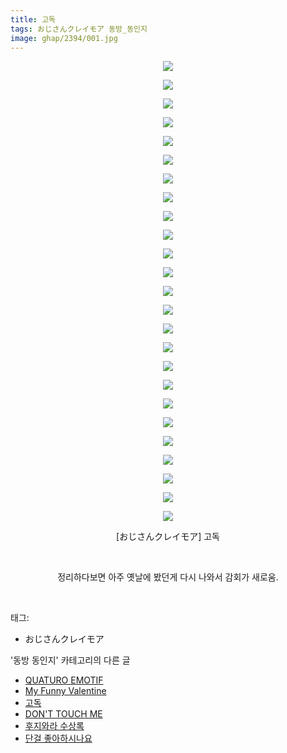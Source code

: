 ```yaml
---
title: 고독
tags: おじさんクレイモア 동방_동인지
image: ghap/2394/001.jpg
---
```

<div class="article">
<p style="text-align: center; clear: none; float: none;"><img src="{{ site.nasurl }}/ghap/2394/001.jpg"/></p>
<p style="text-align: center; clear: none; float: none;"><img src="{{ site.nasurl }}/ghap/2394/002.jpg"/></p>
<p style="text-align: center; clear: none; float: none;"><img src="{{ site.nasurl }}/ghap/2394/003.jpg"/></p>
<p style="text-align: center; clear: none; float: none;"><img src="{{ site.nasurl }}/ghap/2394/004.jpg"/></p>
<p style="text-align: center; clear: none; float: none;"><img src="{{ site.nasurl }}/ghap/2394/005.jpg"/></p>
<p style="text-align: center; clear: none; float: none;"><img src="{{ site.nasurl }}/ghap/2394/006.jpg"/></p>
<p style="text-align: center; clear: none; float: none;"><img src="{{ site.nasurl }}/ghap/2394/007.jpg"/></p>
<p style="text-align: center; clear: none; float: none;"><img src="{{ site.nasurl }}/ghap/2394/008.jpg"/></p>
<p style="text-align: center; clear: none; float: none;"><img src="{{ site.nasurl }}/ghap/2394/009.jpg"/></p>
<p style="text-align: center; clear: none; float: none;"><img src="{{ site.nasurl }}/ghap/2394/010.jpg"/></p>
<p style="text-align: center; clear: none; float: none;"><img src="{{ site.nasurl }}/ghap/2394/011.jpg"/></p>
<p style="text-align: center; clear: none; float: none;"><img src="{{ site.nasurl }}/ghap/2394/012.jpg"/></p>
<p style="text-align: center; clear: none; float: none;"><img src="{{ site.nasurl }}/ghap/2394/013.jpg"/></p>
<p style="text-align: center; clear: none; float: none;"><img src="{{ site.nasurl }}/ghap/2394/014.jpg"/></p>
<p style="text-align: center; clear: none; float: none;"><img src="{{ site.nasurl }}/ghap/2394/015.jpg"/></p>
<p style="text-align: center; clear: none; float: none;"><img src="{{ site.nasurl }}/ghap/2394/016.jpg"/></p>
<p style="text-align: center; clear: none; float: none;"><img src="{{ site.nasurl }}/ghap/2394/017.jpg"/></p>
<p style="text-align: center; clear: none; float: none;"><img src="{{ site.nasurl }}/ghap/2394/018.jpg"/></p>
<p style="text-align: center; clear: none; float: none;"><img src="{{ site.nasurl }}/ghap/2394/019.jpg"/></p>
<p style="text-align: center; clear: none; float: none;"><img src="{{ site.nasurl }}/ghap/2394/020.jpg"/></p>
<p style="text-align: center; clear: none; float: none;"><img src="{{ site.nasurl }}/ghap/2394/021.jpg"/></p>
<p style="text-align: center; clear: none; float: none;"><img src="{{ site.nasurl }}/ghap/2394/022.jpg"/></p>
<p style="text-align: center; clear: none; float: none;"><img src="{{ site.nasurl }}/ghap/2394/023.jpg"/></p>
<p style="text-align: center; clear: none; float: none;"><img src="{{ site.nasurl }}/ghap/2394/024.jpg"/></p>
<p style="text-align: center; clear: none; float: none;"><img src="{{ site.nasurl }}/ghap/2394/025.jpg"/></p>
<p style="text-align: center; clear: none; float: none;">[おじさんクレイモア] 고독</p>
<p style="text-align: center; clear: none; float: none;"><br/></p>
<p style="text-align: center; clear: none; float: none;">정리하다보면 아주 옛날에 봤던게 다시 나와서 감회가 새로움.</p>
<p><br/></p>
</div><div class="tagTrail">
<p>태그: </p>
<ul>
<li>おじさんクレイモア</li>
</ul>
</div><div class="another">
<p>'동방 동인지' 카테고리의 다른 글</p>
<ul>
<li><a href="/2016-09-29-ghap_2396">QUATURO EMOTIF</a></li>
<li><a href="/2016-09-29-ghap_2395">My Funny Valentine</a></li>
<li><a href="/2016-09-29-ghap_2394">고독</a></li>
<li><a href="/2016-09-29-ghap_2393">DON'T TOUCH ME</a></li>
<li><a href="/2016-09-29-ghap_2392">후지와라 수상록</a></li>
<li><a href="/2016-09-29-ghap_2391">단걸 좋아하시나요</a></li>
</ul>
</div><div class="cb_module cb_fluid">
<div class="cb_wrt cb_profile">
</div><!-- commentList close -->
</div>